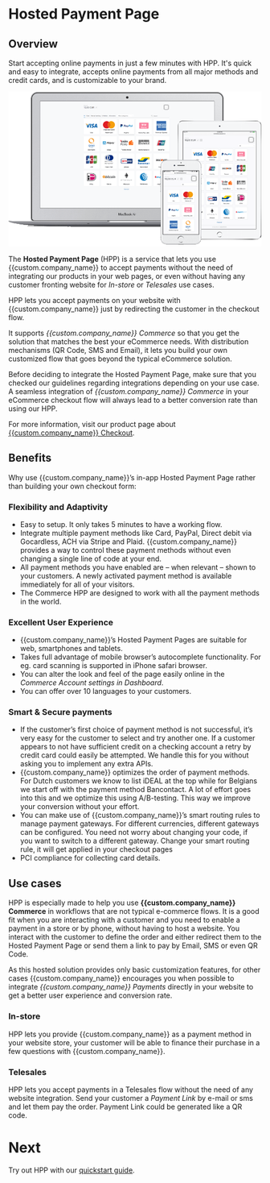 # Hosted Payment Page

## Overview

Start accepting online payments in just a few minutes with HPP. It's quick and easy to integrate, accepts online payments from all major methods and credit cards, and is customizable to your brand.

![HPP Preview](images/hpp-preview.png)

The  **Hosted Payment Page**  (HPP) is a service that lets you use {{custom.company_name}} to accept payments without the need of integrating our products in your web pages, or even without having any customer fronting website for  _In-store_  or  _Telesales_  use cases.

HPP lets you accept payments on your website with {{custom.company_name}} just by redirecting the customer in the checkout flow.

It supports  _{{custom.company_name}} Commerce_  so that you get the solution that matches the best your eCommerce needs. With distribution mechanisms (QR Code, SMS and Email), it lets you build your own customized flow that goes beyond the typical eCommerce solution.

Before deciding to integrate the Hosted Payment Page, make sure that you checked our guidelines regarding integrations depending on your use case. A seamless integration of _{{custom.company_name}} Commerce_ in your eCommerce checkout flow will always lead to a better conversion rate than using our HPP.

For more information, visit our product page about [{{custom.company_name}} Checkout]({{custom.website_url}}checkout/).

## Benefits

Why use {{custom.company_name}}’s in-app Hosted Payment Page rather than building your own checkout form:

### Flexibility and Adaptivity

-   Easy to setup. It only takes 5 minutes to have a working flow.
-   Integrate multiple payment methods like Card, PayPal, Direct debit via Gocardless, ACH via Stripe and Plaid. {{custom.company_name}} provides a way to control these payment methods without even changing a single line of code at your end.
-   All payment methods you have enabled are – when relevant – shown to your customers. A newly activated payment method is available immediately for all of your visitors.
-   The Commerce HPP are designed to work with all the payment methods in the world.

### Excellent User Experience

-   {{custom.company_name}}’s Hosted Payment Pages are suitable for web, smartphones and tablets.
-   Takes full advantage of mobile browser’s autocomplete functionality. For eg. card scanning is supported in iPhone safari browser.
-   You can alter the look and feel of the page easily online in the _Commerce Account settings in Dashboard_.
-   You can offer over 10 languages to your customers.

### Smart & Secure payments

-   If the customer’s first choice of payment method is not successful, it’s very easy for the customer to select and try another one. If a customer appears to not have sufficient credit on a checking account a retry by credit card could easily be attempted. We handle this for you without asking you to implement any extra APIs.
-   {{custom.company_name}} optimizes the order of payment methods. For Dutch customers we know to list iDEAL at the top while for Belgians we start off with the payment method Bancontact. A lot of effort goes into this and we optimize this using A/B-testing. This way we improve your conversion without your effort.
-   You can make use of {{custom.company_name}}’s smart routing rules to manage payment gateways. For different currencies, different gateways can be configured. You need not worry about changing your code, if you want to switch to a different gateway. Change your smart routing rule, it will get applied in your checkout pages
-   PCI compliance for collecting card details.

## Use cases

HPP is especially made to help you use  **{{custom.company_name}} Commerce**  in workflows that are not typical e-commerce flows. It is a good fit when you are interacting with a customer and you need to enable a payment in a store or by phone, without having to host a website. You interact with the customer to define the order and either redirect them to the Hosted Payment Page or send them a link to pay by Email, SMS or even QR Code.

As this hosted solution provides only basic customization features, for other cases {{custom.company_name}} encourages you when possible to integrate  _{{custom.company_name}} Payments_  directly in your website to get a better user experience and conversion rate.

### In-store

HPP lets you provide {{custom.company_name}} as a payment method in your website store, your customer will be able to finance their purchase in a few questions with {{custom.company_name}}.

### Telesales

HPP lets you accept payments in a Telesales flow without the need of any website integration. Send your customer a _Payment Link_ by e-mail or sms and let them pay the order. Payment Link could be generated like a QR code.

# Next

Try out HPP with our [quickstart guide](/products/hpp/quickstart/).